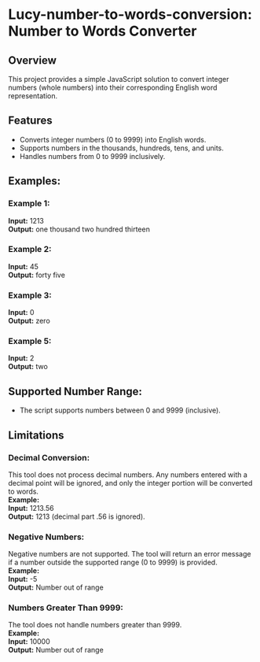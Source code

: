 # Lucy-number-to-words-conversion: Number to Words Converter

## Overview
This project provides a simple JavaScript solution to convert integer numbers (whole numbers) into their corresponding English word representation.

## Features
- Converts integer numbers (0 to 9999) into English words.
- Supports numbers in the thousands, hundreds, tens, and units.
- Handles numbers from 0 to 9999 inclusively.

## Examples:
### Example 1:
**Input:** 1213  
**Output:** one thousand two hundred thirteen  

### Example 2:
**Input:** 45  
**Output:** forty five  

### Example 3:
**Input:** 0  
**Output:** zero  

### Example 5:
**Input:** 2  
**Output:** two  

## Supported Number Range:
- The script supports numbers between 0 and 9999 (inclusive).

## Limitations

### Decimal Conversion:
This tool does not process decimal numbers. Any numbers entered with a decimal point will be ignored, and only the integer portion will be converted to words.  
**Example:**  
**Input:** 1213.56  
**Output:** 1213 (decimal part .56 is ignored).

### Negative Numbers:
Negative numbers are not supported. The tool will return an error message if a number outside the supported range (0 to 9999) is provided.  
**Example:**  
**Input:** -5  
**Output:** Number out of range

### Numbers Greater Than 9999:
The tool does not handle numbers greater than 9999.  
**Example:**  
**Input:** 10000  
**Output:** Number out of range